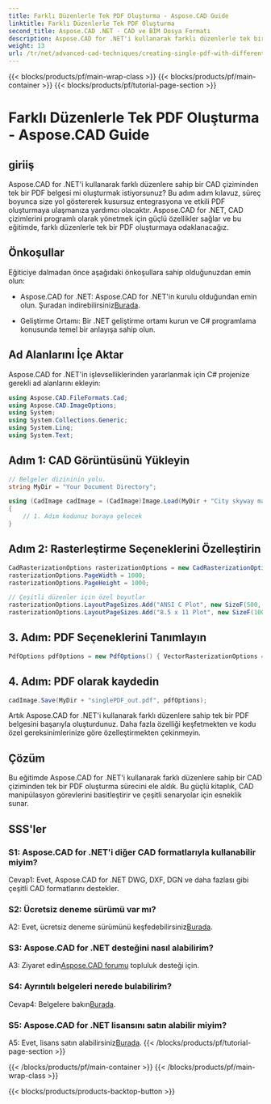 ```yaml
---
title: Farklı Düzenlerle Tek PDF Oluşturma - Aspose.CAD Guide
linktitle: Farklı Düzenlerle Tek PDF Oluşturma
second_title: Aspose.CAD .NET - CAD ve BIM Dosya Formatı
description: Aspose.CAD for .NET'i kullanarak farklı düzenlerle tek bir PDF oluşturun. Sorunsuz entegrasyon ve verimli PDF oluşturma için adım adım kılavuzumuzu izleyin.
weight: 13
url: /tr/net/advanced-cad-techniques/creating-single-pdf-with-different-layouts/
---
```


{{< blocks/products/pf/main-wrap-class >}}
{{< blocks/products/pf/main-container >}}
{{< blocks/products/pf/tutorial-page-section >}}

# Farklı Düzenlerle Tek PDF Oluşturma - Aspose.CAD Guide

## giriiş

Aspose.CAD for .NET'i kullanarak farklı düzenlere sahip bir CAD çiziminden tek bir PDF belgesi mi oluşturmak istiyorsunuz? Bu adım adım kılavuz, süreç boyunca size yol göstererek kusursuz entegrasyona ve etkili PDF oluşturmaya ulaşmanıza yardımcı olacaktır. Aspose.CAD for .NET, CAD çizimlerini programlı olarak yönetmek için güçlü özellikler sağlar ve bu eğitimde, farklı düzenlerle tek bir PDF oluşturmaya odaklanacağız.

## Önkoşullar

Eğiticiye dalmadan önce aşağıdaki önkoşullara sahip olduğunuzdan emin olun:

-  Aspose.CAD for .NET: Aspose.CAD for .NET'in kurulu olduğundan emin olun. Şuradan indirebilirsiniz[Burada](https://releases.aspose.com/cad/net/).

- Geliştirme Ortamı: Bir .NET geliştirme ortamı kurun ve C# programlama konusunda temel bir anlayışa sahip olun.

## Ad Alanlarını İçe Aktar

Aspose.CAD for .NET'in işlevselliklerinden yararlanmak için C# projenize gerekli ad alanlarını ekleyin:

```csharp
using Aspose.CAD.FileFormats.Cad;
using Aspose.CAD.ImageOptions;
using System;
using System.Collections.Generic;
using System.Linq;
using System.Text;
```

## Adım 1: CAD Görüntüsünü Yükleyin

```csharp
// Belgeler dizininin yolu.
string MyDir = "Your Document Directory";

using (CadImage cadImage = (CadImage)Image.Load(MyDir + "City skyway map.dwg"))
{
    // 1. Adım kodunuz buraya gelecek
}
```

## Adım 2: Rasterleştirme Seçeneklerini Özelleştirin

```csharp
CadRasterizationOptions rasterizationOptions = new CadRasterizationOptions();
rasterizationOptions.PageWidth = 1000;
rasterizationOptions.PageHeight = 1000;

// Çeşitli düzenler için özel boyutlar
rasterizationOptions.LayoutPageSizes.Add("ANSI C Plot", new SizeF(500, 1000));
rasterizationOptions.LayoutPageSizes.Add("8.5 x 11 Plot", new SizeF(1000, 100));
```

## 3. Adım: PDF Seçeneklerini Tanımlayın

```csharp
PdfOptions pdfOptions = new PdfOptions() { VectorRasterizationOptions = rasterizationOptions };
```

## 4. Adım: PDF olarak kaydedin

```csharp
cadImage.Save(MyDir + "singlePDF_out.pdf", pdfOptions);
```

Artık Aspose.CAD for .NET'i kullanarak farklı düzenlere sahip tek bir PDF belgesini başarıyla oluşturdunuz. Daha fazla özelliği keşfetmekten ve kodu özel gereksinimlerinize göre özelleştirmekten çekinmeyin.

## Çözüm

Bu eğitimde Aspose.CAD for .NET'i kullanarak farklı düzenlere sahip bir CAD çiziminden tek bir PDF oluşturma sürecini ele aldık. Bu güçlü kitaplık, CAD manipülasyon görevlerini basitleştirir ve çeşitli senaryolar için esneklik sunar.

## SSS'ler

### S1: Aspose.CAD for .NET'i diğer CAD formatlarıyla kullanabilir miyim?

Cevap1: Evet, Aspose.CAD for .NET DWG, DXF, DGN ve daha fazlası gibi çeşitli CAD formatlarını destekler.

### S2: Ücretsiz deneme sürümü var mı?

 A2: Evet, ücretsiz deneme sürümünü keşfedebilirsiniz[Burada](https://releases.aspose.com/).

### S3: Aspose.CAD for .NET desteğini nasıl alabilirim?

 A3: Ziyaret edin[Aspose.CAD forumu](https://forum.aspose.com/c/cad/19) topluluk desteği için.

### S4: Ayrıntılı belgeleri nerede bulabilirim?

 Cevap4: Belgelere bakın[Burada](https://reference.aspose.com/cad/net/).

### S5: Aspose.CAD for .NET lisansını satın alabilir miyim?

 A5: Evet, lisans satın alabilirsiniz[Burada](https://purchase.aspose.com/buy).
{{< /blocks/products/pf/tutorial-page-section >}}

{{< /blocks/products/pf/main-container >}}
{{< /blocks/products/pf/main-wrap-class >}}

{{< blocks/products/products-backtop-button >}}
